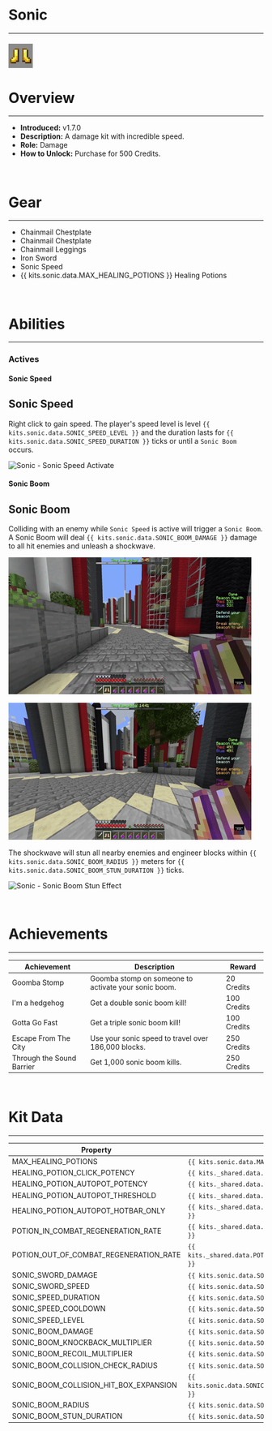# Sonic

---

#### ![sonic-icon](../assets/icons/sonic-icon.jpg)

# Overview

---

- **Introduced:** v1.7.0
- **Description:** A damage kit with incredible speed.
- **Role:** Damage
- **How to Unlock:** Purchase for 500 Credits.

<br />

# Gear

---

- Chainmail Chestplate
- Chainmail Chestplate
- Chainmail Leggings
- Iron Sword
- Sonic Speed
- {{ kits.sonic.data.MAX_HEALING_POTIONS }} Healing Potions

<br />

# Abilities

---

### Actives

<!-- tabs:start -->

#### **Sonic Speed**

## Sonic Speed

Right click to gain speed. The player's speed level is level `{{ kits.sonic.data.SONIC_SPEED_LEVEL }}` and the duration lasts for `{{ kits.sonic.data.SONIC_SPEED_DURATION }}` ticks or until a `Sonic Boom` occurs.

![Sonic - Sonic Speed Activate](../assets/kits/sonic/Sonic%20-%20Sonic%20Speed%20Activate.gif)

#### **Sonic Boom**

## Sonic Boom

Colliding with an enemy while `Sonic Speed` is active will trigger a `Sonic Boom`. A Sonic Boom will deal `{{ kits.sonic.data.SONIC_BOOM_DAMAGE }}` damage to all hit enemies and unleash a shockwave.

![Sonic - Sonic Boom](../assets/kits/sonic/Sonic%20-%20Sonic%20Boom.gif)

![Sonic - Sonic Boom Kill](../assets/kits/sonic/Sonic%20-%20Sonic%20Boom%20Kill.gif)

The shockwave will stun all nearby enemies and engineer blocks within `{{ kits.sonic.data.SONIC_BOOM_RADIUS }}` meters for `{{ kits.sonic.data.SONIC_BOOM_STUN_DURATION }}` ticks.

![Sonic - Sonic Boom Stun Effect](../assets/kits/sonic/Sonic%20-%20Sonic%20Boom%20Stun%20Effect.gif)

<!-- tabs:end -->
<br />

# Achievements

---

<!-- prettier-ignore -->
| Achievement | Description | Reward |
| ----------- | ----------- | ------ |
| Goomba Stomp | Goomba stomp on someone to activate your sonic boom. | 20 Credits |
| I'm a hedgehog | Get a double sonic boom kill! | 100 Credits |
| Gotta Go Fast | Get a triple sonic boom kill! | 100 Credits |
| Escape From The City | Use your sonic speed to travel over 186,000 blocks. | 250 Credits |
| Through the Sound Barrier | Get 1,000 sonic boom kills. | 250 Credits |

<br />

# Kit Data

---

<!-- prettier-ignore -->
| Property | Value | Description |
|----------|-------|-------------|
| MAX_HEALING_POTIONS | `{{ kits.sonic.data.MAX_HEALING_POTIONS }}` | {{ kitDataSharedDescriptions.MAX_HEALING_POTIONS }} |
| HEALING_POTION_CLICK_POTENCY | `{{ kits._shared.data.HEALING_POTION_CLICK_POTENCY }}` | {{ kitDataSharedDescriptions.HEALING_POTION_CLICK_POTENCY }} |
| HEALING_POTION_AUTOPOT_POTENCY | `{{ kits._shared.data.HEALING_POTION_AUTOPOT_POTENCY }}` | {{ kitDataSharedDescriptions.HEALING_POTION_AUTOPOT_POTENCY }} |
| HEALING_POTION_AUTOPOT_THRESHOLD | `{{ kits._shared.data.HEALING_POTION_AUTOPOT_THRESHOLD }}` | {{ kitDataSharedDescriptions.HEALING_POTION_AUTOPOT_THRESHOLD }} |
| HEALING_POTION_AUTOPOT_HOTBAR_ONLY | `{{ kits._shared.data.HEALING_POTION_AUTOPOT_HOTBAR_ONLY }}` | {{ kitDataSharedDescriptions.HEALING_POTION_AUTOPOT_HOTBAR_ONLY }} |
| POTION_IN_COMBAT_REGENERATION_RATE | `{{ kits._shared.data.POTION_IN_COMBAT_REGENERATION_RATE }}` | {{ kitDataSharedDescriptions.POTION_IN_COMBAT_REGENERATION_RATE }} |
| POTION_OUT_OF_COMBAT_REGENERATION_RATE | `{{ kits._shared.data.POTION_OUT_OF_COMBAT_REGENERATION_RATE }}` | {{ kitDataSharedDescriptions.POTION_OUT_OF_COMBAT_REGENERATION_RATE }} |
| SONIC_SWORD_DAMAGE | `{{ kits.sonic.data.SONIC_SWORD_DAMAGE }}` | The base damage of the sword. |
| SONIC_SWORD_SPEED | `{{ kits.sonic.data.SONIC_SWORD_SPEED }}` | The base speed of the sword. |
| SONIC_SPEED_DURATION | `{{ kits.sonic.data.SONIC_SPEED_DURATION }}` | The duration, in ticks, of the sonic speed ability. |
| SONIC_SPEED_COOLDOWN | `{{ kits.sonic.data.SONIC_SPEED_COOLDOWN }}` | The cooldown, in ticks, of the sonic speed ability. |
| SONIC_SPEED_LEVEL | `{{ kits.sonic.data.SONIC_SPEED_LEVEL }}` | The sonic speed potion effect level. |
| SONIC_BOOM_DAMAGE | `{{ kits.sonic.data.SONIC_BOOM_DAMAGE }}` | The amount of damage dealt to enemies who are involved in a sonic boom. |
| SONIC_BOOM_KNOCKBACK_MULTIPLIER | `{{ kits.sonic.data.SONIC_BOOM_KNOCKBACK_MULTIPLIER }}` | The knockback dealt to enemies who are involved in a sonic boom. |
| SONIC_BOOM_RECOIL_MULTIPLIER | `{{ kits.sonic.data.SONIC_BOOM_RECOIL_MULTIPLIER }}` | The recoil knockback applied to the player when a sonic boom occurs. |
| SONIC_BOOM_COLLISION_CHECK_RADIUS | `{{ kits.sonic.data.SONIC_BOOM_COLLISION_CHECK_RADIUS }}` | The radius, in meters, to check for a sonic boom. |
| SONIC_BOOM_COLLISION_HIT_BOX_EXPANSION | `{{ kits.sonic.data.SONIC_BOOM_COLLISION_HIT_BOX_EXPANSION }}` | The size increase of the player's hitbox for detecting a sonic boom collision. |
| SONIC_BOOM_RADIUS | `{{ kits.sonic.data.SONIC_BOOM_RADIUS }}` | The radius, in meters, of the sonic boom shockwave. |
| SONIC_BOOM_STUN_DURATION | `{{ kits.sonic.data.SONIC_BOOM_STUN_DURATION }}` | The duration, in ticks, of the sonic boom shockwave's stun effect. |
